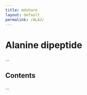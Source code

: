 ```yaml
---
title: mdshare
layout: default
permalink: /ALA2/
---
```


# Alanine dipeptide

...


## Contents

...
